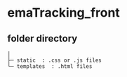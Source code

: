 # emaTracking_front

## folder directory
```
│ 
├─ static  : .css or .js files 
└─ templates  : .html files 
```
